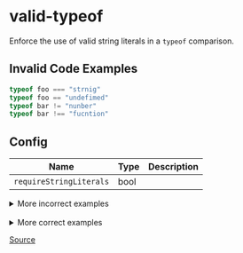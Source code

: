 <!--
 generated docs file, do not edit by hand, see xtask/docgen 
-->
# valid-typeof

Enforce the use of valid string literals in a `typeof` comparison.

## Invalid Code Examples
```js
typeof foo === "strnig"
typeof foo == "undefimed"
typeof bar != "nunber"
typeof bar !== "fucntion"
```

## Config
| Name | Type | Description |
| ---- | ---- | ----------- |
| `requireStringLiterals` | bool |  |

<details>
 <summary> More incorrect examples </summary>

```js
typeof foo === "strnig"
```

```js
typeof foo == "undefimed"
```

```js
typeof bar != "nunber"
```

```js
typeof bar !== "fucntion"
```
</details><br>
<details>
 <summary> More correct examples </summary>

```js
typeof foo === "string"
```

```js
typeof bar == "undefined"
```

```js
typeof foo === baz
```

```js
typeof foo === 4
```

```js
typeof bar === typeof qux
```
</details>

[Source](../../../rslint_core/src/groups/errors/valid_typeof.rs)